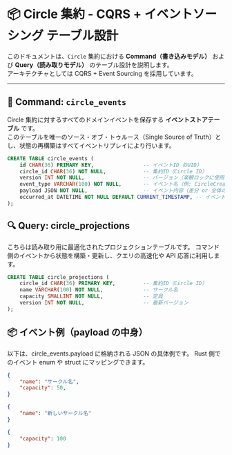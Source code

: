 # 📦 Circle 集約 - CQRS + イベントソーシング テーブル設計

このドキュメントは、`Circle` 集約における **Command（書き込みモデル）** および **Query（読み取りモデル）** のテーブル設計を説明します。  
アーキテクチャとしては CQRS + Event Sourcing を採用しています。

---

## 📝 Command: `circle_events`

Circle 集約に対するすべてのドメインイベントを保存する **イベントストアテーブル** です。  
このテーブルを唯一のソース・オブ・トゥルース（Single Source of Truth）とし、状態の再構築はすべてイベントリプレイにより行います。

```sql
CREATE TABLE circle_events (
    id CHAR(36) PRIMARY KEY,                -- イベントID（UUID）
    circle_id CHAR(36) NOT NULL,            -- 集約ID（Circle ID）
    version INT NOT NULL,                   -- バージョン（楽観ロックに使用）
    event_type VARCHAR(100) NOT NULL,       -- イベント名（例: CircleCreated）
    payload JSON NOT NULL,                  -- イベント内容（差分 or 全体のスナップショット）
    occurred_at DATETIME NOT NULL DEFAULT CURRENT_TIMESTAMP, -- イベント発生日時
);
```

## 🔍 Query: circle_projections

こちらは読み取り用に最適化されたプロジェクションテーブルです。
コマンド側のイベントから状態を構築・更新し、クエリの高速化や API 応答に利用します。

```sql
CREATE TABLE circle_projections (
    circle_id CHAR(36) PRIMARY KEY,         -- 集約ID（Circle ID）
    name VARCHAR(100) NOT NULL,             -- サークル名
    capacity SMALLINT NOT NULL,             -- 定員
    version INT NOT NULL,                   -- 最新バージョン
);
```

## 📦 イベント例（payload の中身）

以下は、circle_events.payload に格納される JSON の具体例です。
Rust 側でのイベント enum や struct にマッピングできます。

```json
{
    "name": "サークル名",
    "capacity": 50,
}
```
```json
{
    "name": "新しいサークル名"
}
```
```json
{
    "capacity": 100
}
```